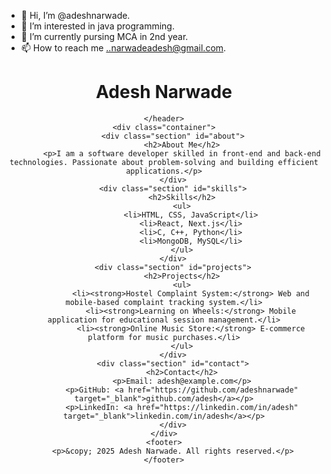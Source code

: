 - 👋 Hi, I’m @adeshnarwade.
- 👀 I’m interested in java programming.
- 🌱 I’m currently pursing MCA  in 2nd year.
- 📫 How to reach me ..narwadeadesh@gmail.com.
<!---
adeshnarwade/adeshnarwade is a ✨ special ✨ repository because its `README.md` (this file) appears on your GitHub profile.
You can click the Preview link to take a look at your changes.
--->
<!DOCTYPE html>
<html lang="en">
<head>
    <meta charset="UTF-8">
    <meta name="viewport" content="width=device-width, initial-scale=1.0">
    
</head>
<body>
    <header>
        <h1>Adesh Narwade</h1>
       
    </header>
    <div class="container">
        <div class="section" id="about">
            <h2>About Me</h2>
            <p>I am a software developer skilled in front-end and back-end technologies. Passionate about problem-solving and building efficient applications.</p>
        </div>
        <div class="section" id="skills">
            <h2>Skills</h2>
            <ul>
                <li>HTML, CSS, JavaScript</li>
                <li>React, Next.js</li>
                <li>C, C++, Python</li>
                <li>MongoDB, MySQL</li>
            </ul>
        </div>
        <div class="section" id="projects">
            <h2>Projects</h2>
            <ul>
                <li><strong>Hostel Complaint System:</strong> Web and mobile-based complaint tracking system.</li>
                <li><strong>Learning on Wheels:</strong> Mobile application for educational session management.</li>
                <li><strong>Online Music Store:</strong> E-commerce platform for music purchases.</li>
            </ul>
        </div>
        <div class="section" id="contact">
            <h2>Contact</h2>
            <p>Email: adesh@example.com</p>
            <p>GitHub: <a href="https://github.com/adeshnarwade" target="_blank">github.com/adesh</a></p>
            <p>LinkedIn: <a href="https://linkedin.com/in/adesh" target="_blank">linkedin.com/in/adesh</a></p>
        </div>
    </div>
    <footer>
        <p>&copy; 2025 Adesh Narwade. All rights reserved.</p>
    </footer>
</body>
</html>
